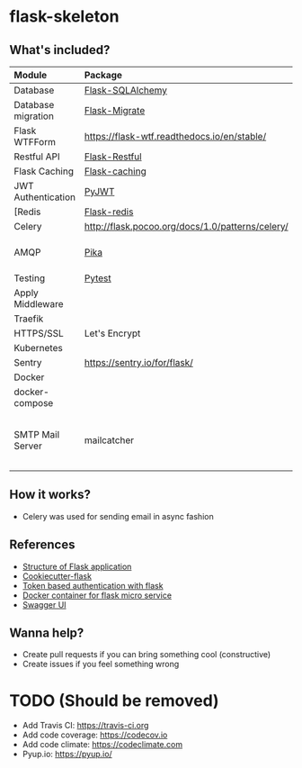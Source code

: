# flask-skeleton

## What's included?

|Module|Package|Description|
|:-----|:------|:----------|
|Database    |[Flask-SQLAlchemy](https://flask-sqlalchemy.palletsprojects.com/en/2.x/)||
|Database migration|[Flask-Migrate](https://flask-migrate.readthedocs.io/en/latest/)||
|Flask WTFForm|https://flask-wtf.readthedocs.io/en/stable/||
|Restful API|[Flask-Restful](https://flask-restful.readthedocs.io/en/latest/)||
|Flask Caching|[Flask-caching](https://flask-caching.readthedocs.io/en/latest/)||
|JWT Authentication|[PyJWT](https://pyjwt.readthedocs.io/en/latest/)||
[Redis|[Flask-redis](https://pypi.org/project/flask-redis/)||
|Celery|http://flask.pocoo.org/docs/1.0/patterns/celery/||
|AMQP| [Pika](https://www.rabbitmq.com/tutorials/tutorial-one-python.html) |Working with RabbitMQ |
|Testing|[Pytest](https://docs.pytest.org/en/latest/)||
|Apply Middleware|||
|Traefik|||
|HTTPS/SSL|Let's Encrypt||
|Kubernetes|||
|Sentry|https://sentry.io/for/flask/||
|Docker|||
|docker-compose||
|SMTP Mail Server|mailcatcher|Fake smtp email server for testing email|

## How it works?

- Celery was used for sending email in async fashion

## References

- [Structure of Flask application](https://lepture.com/en/2018/structure-of-a-flask-project)
- [Cookiecutter-flask](https://github.com/cookiecutter-flask/cookiecutter-flask)
- [Token based authentication with flask](https://realpython.com/token-based-authentication-with-flask/)
- [Docker container for flask micro service](https://github.com/AmeyRuikar/D-Flask)
- [Swagger UI](https://towardsdatascience.com/working-with-apis-using-flask-flask-restplus-and-swagger-ui-7cf447deda7f)

## Wanna help?
- Create pull requests if you can bring something cool (constructive)
- Create issues if you feel something wrong

# TODO (Should be removed)
- Add Travis CI: https://travis-ci.org
- Add code coverage: https://codecov.io
- Add code climate: https://codeclimate.com
- Pyup.io: https://pyup.io/

